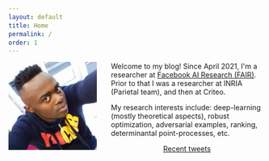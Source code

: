 ```yaml
---
layout: default
title: Home
permalink: /
order: 1
---
```

<img style="float: left; margin-right: 2em;" width="175px" src="/assets/photo.jpg" />

<p>
Welcome to my blog! Since April 2021, I'm a researcher at <a href="https://ai.facebook.com/">Facebook AI Research (FAIR)</a>. Prior to that I was a researcher at INRIA (Parietal team), and then at Criteo.
</p>

<p>
My research interests include: deep-learning (mostly theoretical aspects), robust optimization, adversarial examples, ranking, determinantal point-processes, etc.

</p>
<!-------------------------------------------------------------------------------------------------------------------------->
<!-- <p>                                                                                                                  -->
<!-- You can find my CV <a href="https://drive.google.com/file/d/0B-njZxsmwjYNRExmaFJxU3J6aEU/view?usp=sharing">here</a>. -->
<!-- </p>                                                                                                                 -->
<!-------------------------------------------------------------------------------------------------------------------------->

<div style='text-align: center'>
<a class="twitter-timeline" data-height="400" data-width="400"
data-chrome="noscrollbar nofooter"
 href="https://twitter.com/dohmatobelvis">Recent tweets</a></div>
 <script async src="//platform.twitter.com/widgets.js" charset="utf-8"></script>
